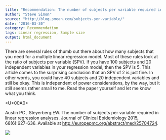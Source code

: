 ```yaml
---
title: "Recommendation: The number of subjects per variable required in linear regression analyses"
author: "Steve Simon"
source: "http://blog.pmean.com/subjects-per-variable/"
date: "2016-03-30"
category: Recommendation
tags: Linear regression, Sample size
output: html_document
---
```


There are several rules of thumb out there about how many subjects that
you need for a multiple linear regression model. Most of these rules
look at the ratio of subjects per variable (SPV). If you have 100
subjects and 20 independent variables in your regression model, then the
SPV is 5. This article comes to the surprising conclusion that an SPV of
2 is just fine. In other words, you could have 40 subjects and 20
independent variables and still be okay. This is independent of power
considerations, by the way, but it still seems rather small to me. Read
the paper yourself and let me know what you think.

<!---More--->

<U+00A0>

Austin PC , Steyerberg EW. The number of subjects per variable required
in linear regression analyses. Journal of Clinical Epidemiology 2015,
68(6):627-636. Available at
<http://europepmc.org/abstract/med/25704724>.

![](../../../web/images/16/subjects-per-variable01.png)




